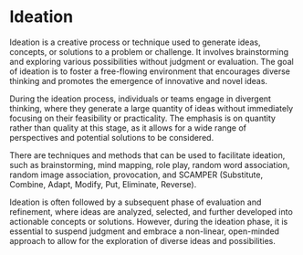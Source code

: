 # Ideation

Ideation is a creative process or technique used to generate ideas, concepts, or solutions to a problem or challenge. It involves brainstorming and exploring various possibilities without judgment or evaluation. The goal of ideation is to foster a free-flowing environment that encourages diverse thinking and promotes the emergence of innovative and novel ideas.

During the ideation process, individuals or teams engage in divergent thinking, where they generate a large quantity of ideas without immediately focusing on their feasibility or practicality. The emphasis is on quantity rather than quality at this stage, as it allows for a wide range of perspectives and potential solutions to be considered.

There are techniques and methods that can be used to facilitate ideation, such as brainstorming, mind mapping, role play, random word association, random image association, provocation, and SCAMPER (Substitute, Combine, Adapt, Modify, Put, Eliminate, Reverse).

Ideation is often followed by a subsequent phase of evaluation and refinement, where ideas are analyzed, selected, and further developed into actionable concepts or solutions. However, during the ideation phase, it is essential to suspend judgment and embrace a non-linear, open-minded approach to allow for the exploration of diverse ideas and possibilities.